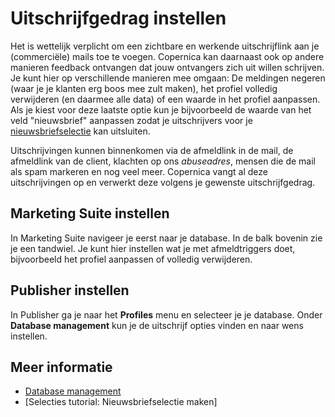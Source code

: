 # Uitschrijfgedrag instellen

Het is wettelijk verplicht om een zichtbare en werkende uitschrijflink aan 
je (commerciële) mails toe te voegen. Copernica kan daarnaast ook op andere 
manieren feedback ontvangen dat jouw ontvangers zich uit willen schrijven. 
Je kunt hier op verschillende manieren mee omgaan: De meldingen negeren 
(waar je je klanten erg boos mee zult maken), het profiel volledig verwijderen 
(en daarmee alle data) of een waarde in het profiel aanpassen. Als je kiest 
voor deze laatste optie kun je bijvoorbeeld de waarde van het veld "nieuwsbrief" 
aanpassen zodat je uitschrijvers voor je [nieuwsbriefselectie](create-a-mailing-list) kan uitsluiten.

Uitschrijvingen kunnen binnenkomen via de afmeldlink in de mail, de afmeldlink 
van de client, klachten op ons *abuseadres*, mensen die de mail als spam markeren 
en nog veel meer. Copernica vangt al deze uitschrijvingen op en verwerkt 
deze volgens je gewenste uitschrijfgedrag.

## Marketing Suite instellen

In Marketing Suite navigeer je eerst naar je database. In de balk bovenin 
zie je een tandwiel. Je kunt hier instellen wat je met afmeldtriggers doet, 
bijvoorbeeld het profiel aanpassen of volledig verwijderen.

## Publisher instellen

In Publisher ga je naar het **Profiles** menu en selecteer je je database. 
Onder **Database management** kun je de uitschrijf opties vinden en naar 
wens instellen.

## Meer informatie

* [Database management](./database-introduction)
* [Selecties tutorial: Nieuwsbriefselectie maken]
